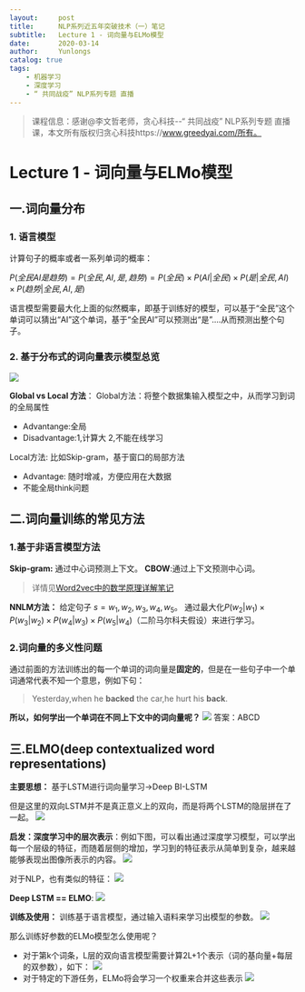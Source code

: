 ```yaml
---
layout:     post
title:      NLP系列近五年突破技术（一）笔记
subtitle:   Lecture 1 - 词向量与ELMo模型
date:       2020-03-14
author:     Yunlongs
catalog: true
tags:
    - 机器学习
    - 深度学习
    - “ 共同战疫” NLP系列专题 直播 
---
```


>课程信息：感谢@李文哲老师，贪心科技--“ 共同战疫” NLP系列专题 直播课，本文所有版权归贪心科技https://www.greedyai.com/所有。

# Lecture 1 - 词向量与ELMo模型
## 一.词向量分布
### 1. 语言模型
计算句子的概率或者一系列单词的概率：

$P(全民AI是趋势)=P(全民,AI,是,趋势)=P(全民) \times P(AI | 全民) \times P(是|全民,AI) \times P(趋势|全民,AI,是)$

语言模型需要最大化上面的似然概率，即基于训练好的模型，可以基于“全民”这个单词可以猜出“AI”这个单词，基于“全民AI”可以预测出“是”....从而预测出整个句子。

### 2. 基于分布式的词向量表示模型总览
![](https://yunlongs-1253041399.cos.ap-chengdu.myqcloud.com/image/NLP/GreedyAI-1/1.png)

**Global vs Local 方法**： 
Global方法：将整个数据集输入模型之中，从而学习到词的全局属性
- Advantange:全局
- Disadvantage:1,计算大 2,不能在线学习

Local方法: 比如Skip-gram，基于窗口的局部方法
- Advantage: 随时增减，方便应用在大数据
- 不能全局think问题

## 二.词向量训练的常见方法
### 1.基于非语言模型方法
**Skip-gram:** 通过中心词预测上下文。
**CBOW**:通过上下文预测中心词。
>详情见[Word2vec中的数学原理详解笔记](https://yunlongs.cn/2019/01/16/Word2vec%E4%B8%AD%E7%9A%84%E6%95%B0%E5%AD%A6%E5%8E%9F%E7%90%86%E8%AF%A6%E8%A7%A3/)


**NNLM方法：** 给定句子 $s= w_1, w_2,w_3,w_4,w_5$。
通过最大化$P(w_2|w_1)\times P(w_3|w_2)\times P(w_4|w_3)\times P(w_5|w_4)$（二阶马尔科夫假设）来进行学习。

### 2.词向量的多义性问题
通过前面的方法训练出的每一个单词的词向量是**固定的**，但是在一些句子中一个单词通常代表不知一个意思，例如下句：
>Yesterday,when he **backed** the car,he hurt his **back**.

**所以，如何学出一个单词在不同上下文中的词向量呢？**
![](https://yunlongs-1253041399.cos.ap-chengdu.myqcloud.com/image/NLP/GreedyAI-1/2.png)
答案：ABCD

## 三.ELMO(deep contextualized word representations)
**主要思想：** 基于LSTM进行词向量学习->Deep BI-LSTM

但是这里的双向LSTM并不是真正意义上的双向，而是将两个LSTM的隐层拼在了一起。
![](https://yunlongs-1253041399.cos.ap-chengdu.myqcloud.com/image/NLP/GreedyAI-1/3.png)

**启发：深度学习中的层次表示**：例如下图，可以看出通过深度学习模型，可以学出每一个层级的特征，而随着层侧的增加，学习到的特征表示从简单到复杂，越来越能够表现出图像所表示的内容。
![](https://yunlongs-1253041399.cos.ap-chengdu.myqcloud.com/image/NLP/GreedyAI-1/4.png)

对于NLP，也有类似的特征：
![](https://yunlongs-1253041399.cos.ap-chengdu.myqcloud.com/image/NLP/GreedyAI-1/5.png)

**Deep LSTM == ELMO**:
![](https://yunlongs-1253041399.cos.ap-chengdu.myqcloud.com/image/NLP/GreedyAI-1/6.png)

**训练及使用：**
训练基于语言模型，通过输入语料来学习出模型的参数。
![](https://yunlongs-1253041399.cos.ap-chengdu.myqcloud.com/image/NLP/GreedyAI-1/7.png)

那么训练好参数的ELMo模型怎么使用呢？
- 对于第k个词条，L层的双向语言模型需要计算2L+1个表示（词的基向量+每层的双参数），如下：
![](https://yunlongs-1253041399.cos.ap-chengdu.myqcloud.com/image/NLP/GreedyAI-1/8.png)
- 对于特定的下游任务，ELMo将会学习一个权重来合并这些表示
![](https://yunlongs-1253041399.cos.ap-chengdu.myqcloud.com/image/NLP/GreedyAI-1/9.png)